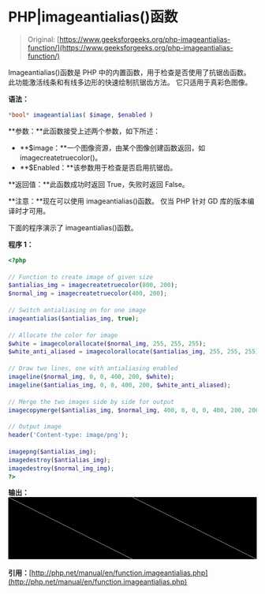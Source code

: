 # PHP|imageantialias()函数

> Original: [https://www.geeksforgeeks.org/php-imageantialias-function/](https://www.geeksforgeeks.org/php-imageantialias-function/)

Imageantialias()函数是 PHP 中的内置函数，用于检查是否使用了抗锯齿函数。 此功能激活线条和有线多边形的快速绘制抗锯齿方法。 它只适用于真彩色图像。

**语法：**

```php
*bool* imageantialias( $image, $enabled )
```

**参数：**此函数接受上述两个参数，如下所述：

*   **$image：**一个图像资源，由某个图像创建函数返回，如 imagecreatetruecolor()。
*   **$Enabled：**该参数用于检查是否启用抗锯齿。

**返回值：**此函数成功时返回 True，失败时返回 False。

**注意：**现在可以使用 imageantialias()函数。 仅当 PHP 针对 GD 库的版本编译时才可用。

下面的程序演示了 imageantialias()函数。

**程序 1：**

```php
<?php

// Function to create image of given size
$antialias_img = imagecreatetruecolor(800, 200);
$normal_img = imagecreatetruecolor(400, 200);

// Switch antialiasing on for one image
imageantialias($antialias_img, true);

// Allocate the color for image
$white = imagecolorallocate($normal_img, 255, 255, 255);
$white_anti_aliased = imagecolorallocate($antialias_img, 255, 255, 255);

// Draw two lines, one with antialiasing enabled
imageline($normal_img, 0, 0, 400, 200, $white);
imageline($antialias_img, 0, 0, 400, 200, $white_anti_aliased);

// Merge the two images side by side for output
imagecopymerge($antialias_img, $normal_img, 400, 0, 0, 0, 400, 200, 200);

// Output image
header('Content-type: image/png');

imagepng($antialias_img);
imagedestroy($antialias_img);
imagedestroy($normal_img_img);
?>
```

**输出：**
![](img/add1be6be7d99102c0ec740b75201ad7.png)

**引用：**[http://php.net/manual/en/function.imageantialias.php](http://php.net/manual/en/function.imageantialias.php)